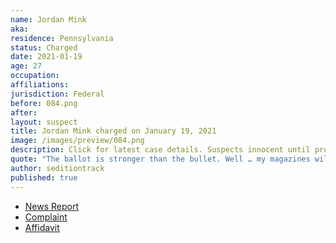 ```yaml
---
name: Jordan Mink
aka:
residence: Pennsylvania
status: Charged
date: 2021-01-19
age: 27
occupation:
affiliations:
jurisdiction: Federal
before: 084.png
after:
layout: suspect
title: Jordan Mink charged on January 19, 2021
image: /images/preview/084.png
description: Click for latest case details. Suspects innocent until proven guilty.
quote: "The ballot is stronger than the bullet. Well … my magazines will be fully loaded just in case it’s not."
author: seditiontrack
published: true
---
```


- [News Report](https://triblive.com/local/feds-oakdale-man-stormed-capitol-with-baseball-bat-stole-chair/)
- [Complaint](https://www.justice.gov/opa/page/file/1357221/download)
- [Affidavit](https://www.justice.gov/opa/page/file/1357221/download)
